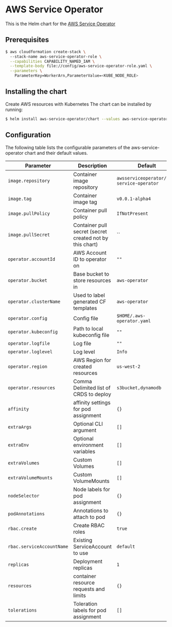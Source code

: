 # AWS Service Operator

This is the Helm chart for the [AWS Service Operator](https://github.com/awslabs/aws-service-operator)

## Prerequisites

```bash
$ aws cloudformation create-stack \                              
  --stack-name aws-service-operator-role \
  --capabilities CAPABILITY_NAMED_IAM \
  --template-body file://config/aws-service-operator-role.yaml \
  --parameters \
    ParameterKey=WorkerArn,ParameterValue=<KUBE_NODE_ROLE>
```

## Installing the chart
Create AWS resources with Kubernetes
The chart can be installed by running:

```bash
$ helm install aws-service-operator/chart --values aws-service-operator/chart/values.yaml --name aws-service-operator --debug --namespace kube-addons
```

## Configuration

The following table lists the configurable parameters of the aws-service-operator chart and their default values.

| Parameter                 | Description                            | Default                                            |
| ------------------------- | -------------------------------------- | -------------------------------------------------- |
| `image.repository`        | Container image repository             | `awsserviceoperator/aws-service-operator`          |
| `image.tag`               | Container image tag                    | `v0.0.1-alpha4`                                    |
| `image.pullPolicy`        | Container pull policy                  | `IfNotPresent`                                     |
| `image.pullSecret`        | Container pull secret (secret created not by this chart) | ``                               |
| `operator.accountId`      | AWS Account ID to operator on          | `""`                                               |
| `operator.bucket`         | Base bucket to store resources in      | `aws-operator`                                     |
| `operator.clusterName`    | Used to label generated CF templates   | `aws-operator`                                     |
| `operator.config`         | Config file                            | `$HOME/.aws-operator.yaml`                         |
| `operator.kubeconfig`     | Path to local kubeconfig file          | `""`                                               |
| `operator.logfile`        | Log file                               | `""`                                               |
| `operator.loglevel`       | Log level                              | `Info`                                             |
| `operator.region`         | AWS Region for created resources       | `us-west-2`                                        |
| `operator.resources`      | Comma Delimited list of CRDS to deploy | `s3bucket,dynamodb`                                |
| `affinity`                | affinity settings for pod assignment   | `{}`                                               |
| `extraArgs`               | Optional CLI argument                  | `[]`                                               |
| `extraEnv`                | Optional environment variables         | `[]`                                               |
| `extraVolumes`            | Custom Volumes                         | `[]`                                               |
| `extraVolumeMounts`       | Custom VolumeMounts                    | `[]`                                               |
| `nodeSelector`            | Node labels for pod assignment         | `{}`                                               |
| `podAnnotations`          | Annotations to attach to pod           | `{}`                                               |
| `rbac.create`             | Create RBAC roles                      | `true`                                             |
| `rbac.serviceAccountName` | Existing ServiceAccount to use         | `default`                                          |
| `replicas`                | Deployment replicas                    | `1`                                                |
| `resources`               | container resource requests and limits | `{}`                                               |
| `tolerations`             | Toleration labels for pod assignment   | `[]`                                               |
